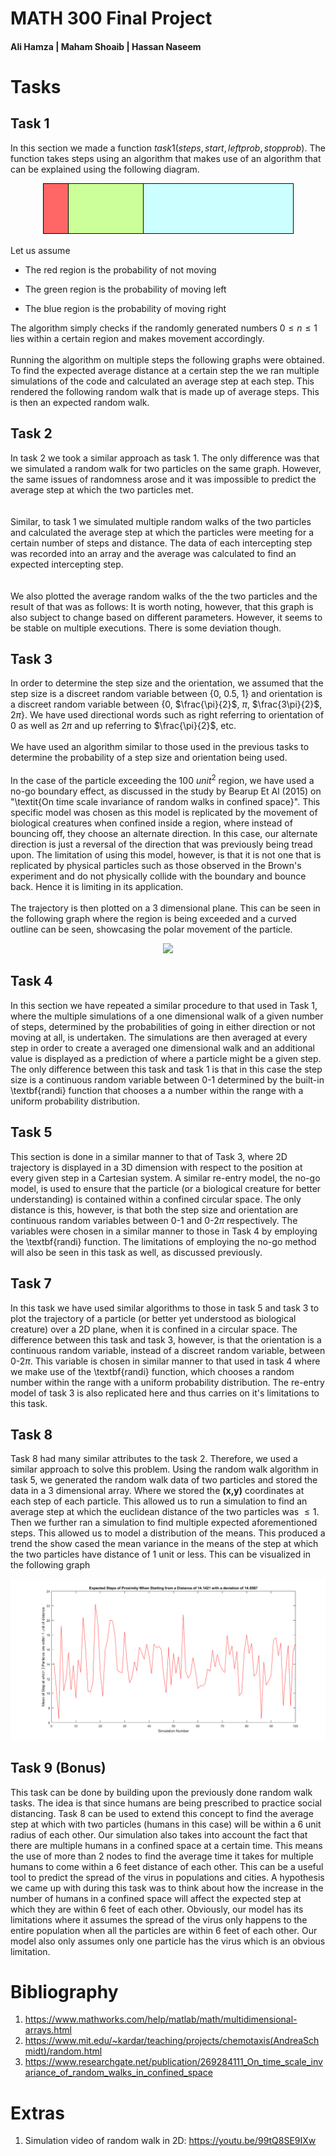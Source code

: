 # MATH 300 Final Project
#### Ali Hamza | Maham Shoaib | Hassan Naseem


Tasks
=====

Task 1
------

In this section we made a function
$task1(steps,start,leftprob,stopprob)$. The function takes steps using
an algorithm that makes use of an algorithm that can be explained using
the following diagram.

<p align="center">
  <img src="https://github.com/hurryingauto3/ProbabilityProject/blob/master/Report/task1prob.png">
</p>

Let us assume

-   The red region is the probability of not moving

-   The green region is the probability of moving left

-   The blue region is the probability of moving right

The algorithm simply checks if the randomly generated numbers
$0\leq n \leq 1$ lies within a certain region and makes movement
accordingly.
\
\
Running the algorithm on multiple steps the following graphs were obtained.
To find the expected average distance at a certain step the we ran multiple simulations of the code and calculated an average step at each step. This rendered the following random walk that is made up of average steps. This is then an expected
random walk. 

Task 2
------

In task 2 we took a similar approach as task 1. The only difference was
that we simulated a random walk for two particles on the same graph.
However, the same issues of randomness arose and it was impossible to
predict the average step at which the two particles met.\
\
\
Similar, to task 1 we simulated multiple random walks of the two
particles and calculated the average step at which the particles were
meeting for a certain number of steps and distance. The data of each
intercepting step was recorded into an array and the average was
calculated to find an expected intercepting step.\
\
\
We also plotted the average random walks of the the two particles and
the result of that was as follows: It is worth noting, however, that
this graph is also subject to change based on different parameters.
However, it seems to be stable on multiple executions. There is some
deviation though.

Task 3
------
In order to determine the step size and the orientation, we assumed that the step size is a discreet random variable between {0, 0.5, 1} and orientation is a discreet random variable between {0, $\frac{\pi}{2}$, $\pi$, $\frac{3\pi}{2}$, $2\pi$}. We have used directional words such as right referring to orientation of 0 as well as $2\pi$ and up referring to $\frac{\pi}{2}$, etc. 
\
\
We have used an algorithm similar to those used in the previous tasks to determine the probability of a step size and orientation being used. 
\
\
In the case of the particle exceeding the 100 $unit^{2}$ region, we have used a no-go boundary effect, as discussed in the study by Bearup Et Al (2015) on "\textit{On time scale invariance of random walks in confined space}". This specific model was chosen as this model is replicated by the movement of biological creatures when confined inside a region, where instead of bouncing off, they choose an alternate direction. In this case, our alternate direction is just a reversal of the direction that was previously being tread upon. The limitation of using this model, however, is that it is not one that is replicated by physical particles such as those observed in the Brown's experiment and do not physically collide with the boundary and bounce back. Hence it is limiting in its application.
\
\
The trajectory is then plotted on a 3 dimensional plane. This can be seen in the following graph where the region is being exceeded and a curved outline can be seen, showcasing the polar movement of the particle.

<p align="center">
  <img src="https://github.com/hurryingauto3/ProbabilityProject/blob/master/Report\task3bounce.png">
</p>

Task 4
------

In this section we have repeated a similar procedure to that used in Task 1, where the multiple simulations of a one dimensional walk of a given number of steps, determined by the probabilities of going in either direction or not moving at all, is undertaken. The simulations are then averaged at every step in order to create a averaged one dimensional walk and an additional value is displayed as a prediction of where a particle might be a given step. The only difference between this task and task 1 is that in this case the step size is a continuous random variable between 0-1 determined by the built-in \textbf{randi} function that chooses a a number within the range with a uniform probability distribution.


Task 5
------

This section is done in a similar manner to that of Task 3, where 2D trajectory is displayed in a 3D dimension with respect to the position at every given step in a Cartesian system. A similar re-entry model, the no-go model, is used to ensure that the particle (or a biological creature for better understanding) is contained within a confined circular space. The only distance is this, however, is that both the step size and orientation are continuous random variables between 0-1 and 0-2$\pi$ respectively. The variables were chosen in a similar manner to those in Task 4 by employing the \textbf{randi} function. The limitations of employing the no-go method will also be seen in this task as well, as discussed previously.

Task 7
------

In this task we have used similar algorithms to those in task 5 and task 3 to plot the trajectory of a particle (or better yet understood as biological creature) over a 2D plane, when it is confined in a circular space. The difference between this task and task 3, however, is that the orientation is a continuous random variable, instead of a discreet random variable, between 0-2$\pi$. This variable is chosen in  similar manner to that used in task 4 where we make use of the \textbf{randi} function, which chooses a random number within the range with a uniform probability distribution. The re-entry model of task 3 is also replicated here and thus carries on it's limitations to this task.  

Task 8
------

Task 8 had many similar attributes to the task 2. Therefore, we used a similar approach to solve this problem. Using the random walk algorithm in task 5, we generated the random walk data
of two particles and stored the data in a 3 dimensional array. Where we stored the **(x,y)** coordinates at each step of each particle. This allowed us to run a simulation to find an average step at which the euclidean distance of the two particles was $\leq 1$. Then we further ran a simulation to find multiple expected aforementioned steps. This allowed us to model a distribution of the means. This produced a trend the show cased the mean variance in the means of the step at which the two particles have distance of 1 unit or less. This can be visualized in the following graph




<p align="center">
  <img src="https://github.com/hurryingauto3/ProbabilityProject/blob/master/Report/Meandist.png">
</p>

Task 9 (Bonus)
------

This task can be done by building upon the previously done random walk tasks. The idea is that since humans are being prescribed to practice social distancing. Task 8 can be used to extend this concept to find the average step at which with two particles (humans in this case) will be within a 6 unit radius of each other. Our simulation also takes into account the fact that there are multiple humans in a confined space at a certain time. This means the use of more than 2 nodes to find the average time it takes for multiple humans to come within  a 6 feet distance of each other. This can be a useful tool to predict the spread of the virus in populations and cities. A hypothesis we came up with during this task was to think about how the increase in the number of humans in a confined space will affect the expected step at which they are within 6 feet of each other. Obviously, our model has its limitations where it assumes the spread of the virus only happens to the entire population when all the particles are within 6 feet of each other. Our model also only assumes only one particle has the virus which is an obvious limitation.


Bibliography
============
1.  <https://www.mathworks.com/help/matlab/math/multidimensional-arrays.html>
2.  <https://www.mit.edu/~kardar/teaching/projects/chemotaxis(AndreaSchmidt)/random.html>
3.  <https://www.researchgate.net/publication/269284111_On_time_scale_invariance_of_random_walks_in_confined_space>

Extras
======

1.  Simulation video of random walk in 2D:
    <https://youtu.be/99tQ8SE9IXw>
